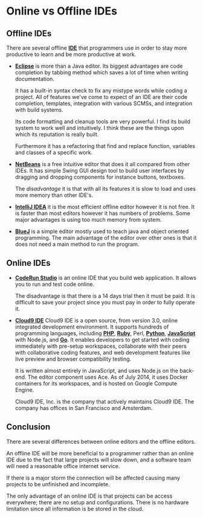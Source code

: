 # Online vs Offline IDEs

## Offline IDEs

There are several offline [**IDE**](Integrated-Development-Environment) that programmers use in order to stay more productive to learn and be more productive at work.

- [**Eclipse**](https://www.app5.unisys.com/offerings/ClearPathConnection/eclipse.html) is more than a Java editor. Its biggest advantages are code completion by tabbing method which saves a lot of time when writing documentation.

  It has a built-in syntax check to fix any mistype words while coding a project. All of features we've come to expect of an IDE are their code completion, templates, integration  with various SCMSs, and integration with build systems.

  Its code formatting and cleanup tools are very powerful. I find its build system to work well and intuitively. I think these are the things upon which its reputation is really built.

  Furthermore it has a refactoring that find and replace function, variables and classes of a specific work.

- [**NetBeans**](https://netbeans.org/features/) is a free intuitive editor that does it all compared from other IDEs. It has simple Swing GUI design tool to build user interfaces by dragging and dropping components for instance buttons, textboxes.

  The _disadvantage_ it is that with all its features it is slow to load and uses  more memory than other IDE's.

- [**IntelliJ IDEA**](https://www.jetbrains.com/idea/) it is the most efficient offline editor however it is not free. It is faster than most editors however it has numbers of problems. Some major advantages is using too much memory from system.

- [**BlueJ**](http://www.bluej.org/) is a simple editor mostly used to teach java and object oriented programming. The main advantage of the editor over other ones is that it does not need a main method to run the program.

## Online IDEs

- [**CodeRun Studio**](http://www.webappers.com/2009/12/04/coderun-studio-free-cross-platform-online-ide/) is an online IDE that you build web application. It allows you to run and test code online.

  The disadvantage is that there is a 14 days trial then it must be paid. It is difficult to save your project since you must pay in order to fully operate it.
  
- [**Cloud9 IDE**](https://c9.io) Cloud9 IDE is a open source, from version 3.0, online integrated development environment. It supports hundreds of programming languages, including [**PHP**](PHP), [**Ruby**](Ruby), Perl, [**Python**](Python), [**JavaScript**](JS-Advantages-Disadvantages) with Node.js, and [**Go**](Go). It enables developers to get started with coding immediately with pre-setup workspaces, collaborate with their peers with collaborative coding features, and web development features like live preview and browser compatibility testing.

  It is written almost entirely in JavaScript, and uses Node.js on the back-end. The editor component uses Ace. As of July 2014, it uses Docker containers for its workspaces, and is hosted on Google Compute Engine.

  Cloud9 IDE, Inc. is the company that actively maintains Cloud9 IDE. The company has offices in San Francisco and Amsterdam.

## Conclusion

There are several differences between online editors and the offline editors.

An offline IDE will be more beneficial to a programmer rather than an online IDE due to the fact that large projects will slow down, and a software team will need a reasonable office internet service.

If there is a major storm the connection will be affected causing many projects to be unfinished and incomplete.

The only advantage of an online IDE is that projects can be access everywhere; there are no setup and configurations.  There is no hardware limitation since all information is be stored in the cloud.
